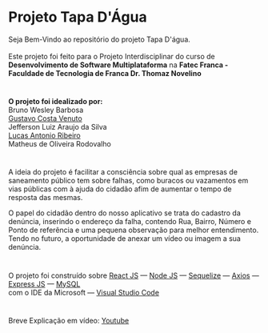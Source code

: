# Projeto Tapa D'Água

Seja Bem-Vindo ao repositório do projeto Tapa D'água.
<br>
<br>
Este projeto foi feito para o Projeto Interdisciplinar do curso de <strong>Desenvolvimento de Software Multiplataforma</strong>
na <strong>Fatec Franca - Faculdade de Tecnologia de Franca Dr. Thomaz Novelino</strong>

#

<strong>O projeto foi idealizado por:</strong><br>
Bruno Wesley Barbosa<br>
[Gustavo Costa Venuto](https://github.com/gustavovenuto/api-tapadagua)<br>
Jefferson Luiz Araujo da Silva<br>
[Lucas Antonio Ribeiro](https://www.behance.net/gallery/132322635/Projeto-Tapa-DAgua)<br>
Matheus de Oliveira Rodovalho

#
A ideia do projeto é facilitar a consciência sobre qual as empresas de saneamento público tem sobre falhas, como buracos ou vazamentos em vias públicas com à ajuda do cidadão afim de aumentar o tempo de resposta das mesmas.

O papel do cidadão dentro do nosso aplicativo se trata do cadastro da denúncia, inserindo o endereço da falha, contendo Rua, Bairro, Número e Ponto de referência e uma pequena observação para melhor entendimento. <br>
Tendo no futuro, a oportunidade de anexar um vídeo ou imagem a sua denúncia.

#

O projeto foi construído sobre [React JS](https://reactjs.org/) — [Node JS](https://nodejs.dev/) — [Sequelize](https://sequelize.org/) — [Axios](https://axios-http.com/) — [Express JS](https://expressjs.com/) — [MySQL](https://www.mysql.com/)
<br>com o IDE da Microsoft — [Visual Studio Code](https://code.visualstudio.com/)

#

Breve Explicação em vídeo: [Youtube](https://youtu.be/yWvtQt88sEo)
